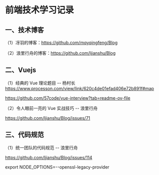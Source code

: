 # 前端技术学习记录

## 一、技术博客

（1）冴羽的博客：https://github.com/mqyqingfeng/Blog

（2）浪里行舟的博客：https://github.com/ljianshu/Blog

## 二、Vuejs

（1）经典的 Vue 理论题目 -- 杨村长
https://www.processon.com/view/link/620c4de01efad406e72b891f#map

https://github.com/57code/vue-interview?tab=readme-ov-file

（2）令人眼前一亮的 Vue 实战技巧 -- 浪里行舟

https://github.com/ljianshu/Blog/issues/71

## 三、代码规范

（1）统一团队的代码规范 -- 浪里行舟

https://github.com/ljianshu/Blog/issues/114

export NODE_OPTIONS=--openssl-legacy-provider
